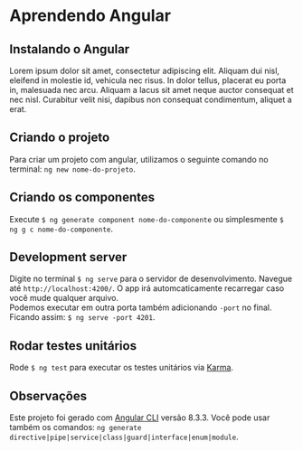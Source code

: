 # Aprendendo Angular

## Instalando o Angular
Lorem ipsum dolor sit amet, consectetur adipiscing elit. Aliquam dui nisl, eleifend in molestie id, vehicula nec risus. In dolor tellus, placerat eu porta in, malesuada nec arcu. Aliquam a lacus sit amet neque auctor consequat et nec nisl. Curabitur velit nisi, dapibus non consequat condimentum, aliquet a erat.

## Criando o projeto
Para criar um projeto com angular, utilizamos o seguinte comando no terminal: `ng new nome-do-projeto`. 

## Criando os componentes
Execute `$ ng generate component nome-do-componente` ou simplesmente `$ ng g c nome-do-componente`.

## Development server
Digite no terminal `$ ng serve` para o servidor de desenvolvimento. Navegue até `http://localhost:4200/`. O app irá automcaticamente recarregar caso você mude qualquer arquivo. <br>
Podemos executar em outra porta também adicionando `-port` no final. Ficando assim: `$ ng serve -port 4201`.

## Rodar testes unitários
Rode `$ ng test` para executar os testes unitários via [Karma](https://karma-runner.github.io).

## Observações
Este projeto foi gerado com [Angular CLI](https://github.com/angular/angular-cli) versão 8.3.3.
Você pode usar também os comandos: `ng generate directive|pipe|service|class|guard|interface|enum|module`.
